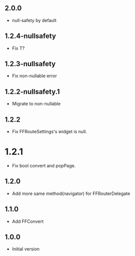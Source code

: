 ## 2.0.0

- null-safety by default
## 1.2.4-nullsafety

- Fix T?

## 1.2.3-nullsafety

- Fix non-nullable error

## 1.2.2-nullsafety.1

- Migrate to non-nullable
## 1.2.2

- Fix FFRouteSettings's widget is null.
  
# 1.2.1

- Fix bool convert and popPage.
## 1.2.0

- Add more same method(navigator) for FFRouterDelegate

## 1.1.0

- Add FFConvert
## 1.0.0

- Initial version

